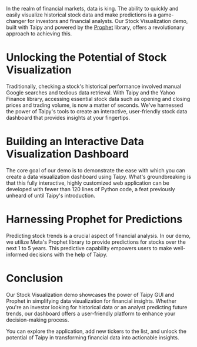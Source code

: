 In the realm of financial markets, data is king. The ability to quickly and easily visualize 
historical stock data and make predictions is a game-changer for investors and financial 
analysts. Our Stock Visualization demo, built with Taipy and powered by the 
[Prophet](https://facebook.github.io/prophet/docs/quick_start.html) library, offers a 
revolutionary approach to achieving this.


# Unlocking the Potential of Stock Visualization

Traditionally, checking a stock's historical performance involved manual Google searches and 
tedious data retrieval. With Taipy and the Yahoo Finance library, accessing essential stock data 
such as opening and closing prices and trading volume, is now a matter of seconds. We've 
harnessed the power of Taipy's tools to create an interactive, user-friendly stock data 
dashboard that provides insights at your fingertips.


# Building an Interactive Data Visualization Dashboard

The core goal of our demo is to demonstrate the ease with which you can create a data 
visualization dashboard using Taipy. What's groundbreaking is that this fully interactive, 
highly customized web application can be developed with fewer than 120 lines of Python code, a 
feat previously unheard of until Taipy's introduction.


# Harnessing Prophet for Predictions

Predicting stock trends is a crucial aspect of financial analysis. In our demo, we utilize 
Meta's Prophet library to provide predictions for stocks over the next 1 to 5 years. This 
predictive capability empowers users to make well-informed decisions with the help of Taipy.


# Conclusion

Our Stock Visualization demo showcases the power of Taipy GUI and Prophet in simplifying data 
visualization for financial insights. Whether you're an investor looking for historical data or 
an analyst predicting future trends, our dashboard offers a user-friendly platform to enhance 
your decision-making process.

You can explore the application, add new tickers to the list, and unlock the potential of Taipy 
in transforming financial data into actionable insights.
